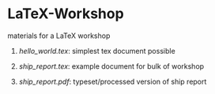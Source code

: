 # LaTeX-Workshop
materials for a LaTeX workshop

1. *hello_world.tex*: simplest tex document possible

2. *ship_report.tex*: example document for bulk of workshop

3. *ship_report.pdf*: typeset/processed version of ship report
